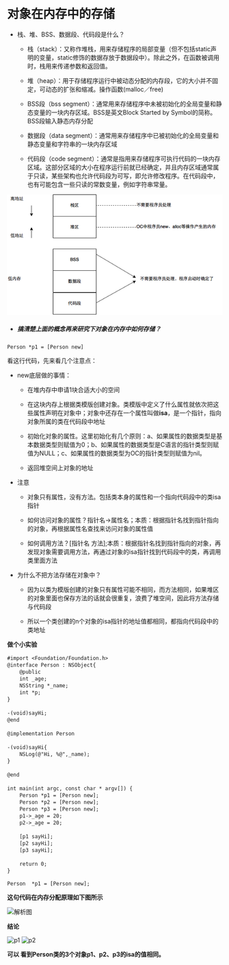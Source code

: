 

# 对象在内存中的存储

* 栈、堆、BSS、数据段、代码段是什么？

  * 栈（stack）：又称作堆栈，用来存储程序的局部变量（但不包括static声明的变量，static修饰的数据存放于数据段中）。除此之外，在函数被调用时，栈用来传递参数和返回值。

  * 堆（heap）：用于存储程序运行中被动态分配的内存段，它的大小并不固定，可动态的扩张和缩减。操作函数(malloc／free)

  * BSS段（bss segment）：通常用来存储程序中未被初始化的全局变量和静态变量的一块内存区域。BSS是英文Block Started by Symbol的简称。BSS段输入静态内存分配

  * 数据段（data segment）：通常用来存储程序中已被初始化的全局变量和静态变量和字符串的一块内存区域

  * 代码段（code segment）：通常是指用来存储程序可执行代码的一块内存区域。这部分区域的大小在程序运行前就已经确定，并且内存区域通常属于只读，某些架构也允许代码段为可写，即允许修改程序。在代码段中，也有可能包含一些只读的常数变量，例如字符串常量。

![内存](/assets/内存.png)

* ##### 搞清楚上面的概念再来研究下对象在内存中如何存储？

```
Person *p1 = [Person new]
```

看这行代码，先来看几个注意点：

* new底层做的事情：

  * 在堆内存中申请1块合适大小的空间

  * 在这块内存上根据类模版创建对象。类模版中定义了什么属性就依次把这些属性声明在对象中；对象中还存在一个属性叫做**isa**，是一个指针，指向对象所属的类在代码段中地址

  * 初始化对象的属性。这里初始化有几个原则：a、如果属性的数据类型是基本数据类型则赋值为0；b、如果属性的数据类型是C语言的指针类型则赋值为NULL；c、如果属性的数据类型为OC的指针类型则赋值为nil。

  * 返回堆空间上对象的地址

* 注意

  * 对象只有属性，没有方法。包括类本身的属性和一个指向代码段中的类isa指针

  * 如何访问对象的属性？指针名-&gt;属性名；本质：根据指针名找到指针指向的对象，再根据属性名查找来访问对象的属性值

  * 如何调用方法？[指针名 方法];本质：根据指针名找到指针指向的对象，再发现对象需要调用方法，再通过对象的isa指针找到代码段中的类，再调用类里面方法

* 为什么不把方法存储在对象中？

  * 因为以类为模版创建的对象只有属性可能不相同，而方法相同，如果堆区的对象里面也保存方法的话就会很重复，浪费了堆空间，因此将方法存储与代码段

  * 所以一个类创建的n个对象的isa指针的地址值都相同，都指向代码段中的类地址

**做个小实验**

```
#import <Foundation/Foundation.h>
@interface Person : NSObject{
    @public
    int _age;
    NSString *_name;
    int *p;
}

-(void)sayHi;
@end

@implementation Person

-(void)sayHi{
    NSLog(@"Hi, %@",_name);
}

@end

int main(int argc, const char * argv[]) {
    Person *p1 = [Person new];
    Person *p2 = [Person new];
    Person *p3 = [Person new];
    p1->_age = 20;
    p2->_age = 20;

    [p1 sayHi];
    [p2 sayHi];
    [p3 sayHi];

    return 0;
}
```

```
Person  *p1 = [Person new];
```

**这句代码在内存分配原理如下图所示**

![解析图](https://fantasticlbp.gitbooks.io/knowledge-kit/assets/Untitled%20Diagram-2.png)

**结论**

![p1](https://fantasticlbp.gitbooks.io/knowledge-kit/assets/屏幕快照%202017-05-15%20下午5.35.17.png)
![p2](https://fantasticlbp.gitbooks.io/knowledge-kit/assets/屏幕快照%202017-05-15%20下午5.35.34.png)

**可以 看到Person类的3个对象p1、p2、p3的isa的值相同。**
